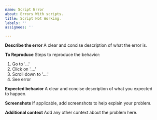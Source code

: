 ```yaml
---
name: Script Error
about: Errors With scripts.
title: Script Not Working.
labels: ''
assignees: ''

---
```


**Describe the error**
A clear and concise description of what the error is.

**To Reproduce**
Steps to reproduce the behavior:
1. Go to '...'
2. Click on '....'
3. Scroll down to '....'
4. See error

**Expected behavior**
A clear and concise description of what you expected to happen.

**Screenshots**
If applicable, add screenshots to help explain your problem.

**Additional context**
Add any other context about the problem here.
